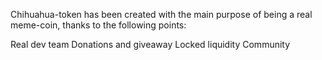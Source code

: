  Chihuahua-token has been created with the main purpose of being a real meme-coin, thanks to the following points:  

Real dev team
Donations and giveaway
Locked liquidity
Community
